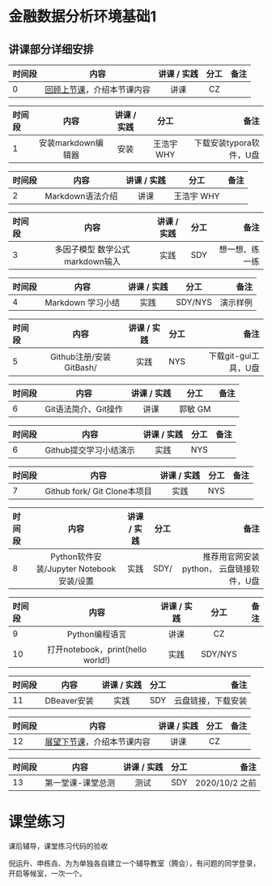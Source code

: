 # 金融数据分析环境基础1 


## 讲课部分详细安排

|时间段  |  内容    | 讲课 / 实践     |  分工  |备注       |
| :---   |   :----:    |   :----:    |    :----:    |       ---: |
| 0      | [回顾上节课](../WW1/WW1-FBD.md)，介绍本节课内容     |  讲课    |     CZ     |         |

| 时间段 | 内容                                 | 讲课 / 实践 | 分工       | 备注               |
| :---   |   :----:    |   :----:    |    :----:    |       ---: |
| 1      |   安装markdown编辑器 |  安装        | 王浩宇 WHY  |   下载安装typora软件，U盘    |


| 时间段 | 内容                                 | 讲课 / 实践 | 分工       | 备注               |
| :---   |   :----:    |   :----:    |    :----:    |       ---: |
| 2      |  Markdown语法介绍   | 讲课        | 王浩宇 WHY |                    |


| 时间段 | 内容                                 | 讲课 / 实践 | 分工       | 备注               |
| :---   |   :----:    |   :----:    |    :----:    |       ---: |
| 3      | 多因子模型 数学公式 markdown输入  | 实践        | SDY        |   想一想、练一练  |

| 时间段 | 内容                                 | 讲课 / 实践 | 分工       | 备注               |
| :---   |   :----:    |   :----:    |    :----:    |       ---: |
| 4      | Markdown 学习小结           | 实践        | SDY/NYS    |  演示样例        |


| 时间段 | 内容                         | 讲课 / 实践 | 分工     | 备注            |
| :---   |   :----:    |   :----:    |    :----:    |       ---: |
|  5     | Github注册/安装GitBash/      | 实践        | NYS      | 下载git-gui工具，U盘 |


| 时间段 | 内容                         | 讲课 / 实践 | 分工     | 备注            |
| :---   |   :----:    |   :----:    |    :----:    |       ---: |
|  6     | Git语法简介、Git操作         | 讲课        |  郭敏 GM   |        |


| 时间段 | 内容                         | 讲课 / 实践 | 分工     | 备注            |
| :---   |   :----:    |   :----:    |    :----:    |       ---:    |
|  6     | Github提交学习小结演示      | 实践        |    NYS      |       |


| 时间段 | 内容                         | 讲课 / 实践 | 分工     | 备注            |
| :---   |   :----:    |   :----:    |    :----:    |       ---: |
|  7     | Github fork/ Git Clone本项目 | 实践       |   NYS    |                 |


| 时间段 | 内容                                     | 讲课 / 实践 | 分工    | 备注             |
| :---   |   :----:    |   :----:    |    :----:    |       ---: |
|  8     | Python软件安装/Jupyter Notebook安装/设置 | 实践        | SDY/    | 推荐用官网安装python， 云盘链接软件，U盘|


| 时间段 | 内容                                     | 讲课 / 实践 | 分工    | 备注               |
| :---   |   :----:    |   :----:    |    :----:    |       ---: |
|  9     | Python编程语言                           | 讲课        | CZ      |                 |
|  10    | 打开notebook，print(hello world!)        | 实践        | SDY/NYS |                |


| 时间段 | 内容        | 讲课 / 实践 | 分工 | 备注               |
| :---   |   :----:    |   :----:    |    :----:    |       ---: |
|  11    | DBeaver安装 |      实践       | SDY  | 云盘链接，下载安装 |


|时间段   |  内容    | 讲课 / 实践     |  分工  |备注       |
| :---   |   :----:    |   :----:    |    :----:    |       ---: |
|  12    | [展望下节课](../WW3/WW3-FBD.md)，介绍本节课内容     |  讲课    |     CZ     |         |


| 时间段  |  内容 | 讲课 / 实践 | 分工 | 备注 |
| :---   |   :----:    |   :----:    |    :----:    |       ---: |
|  13    | 第一堂课-课堂总测  |  测试 |   SDY  |  2020/10/2  之前 |  



# 课堂练习

课后辅导，课堂练习代码的验收  

倪运升、申栋垚、为为单独各自建立一个辅导教室（腾会），有问题的同学登录，开启等候室，一次一个。





